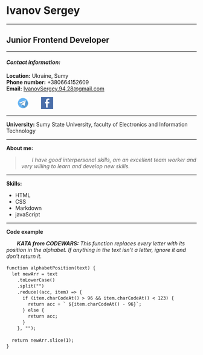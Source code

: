 # Ivanov Sergey

---

## Junior Frontend Developer

---

#### _Contact information:_

**Location:** Ukraine, Sumy  
 **Phone number:** +380664152609  
 **Email:** IvanovSergey.94.28@gmail.com

&ensp;&ensp;&ensp;&ensp;[![Telegram logo](img/telegram.png)](https://t.me/Ivan0vS27 "Link to my telegram page") &ensp;&ensp;&ensp;&ensp;[![Facebook logo](img/facebook.png)](https://www.facebook.com/profile.php?id=100017419020667 "Link to my facebook page")

---

**University:** Sumy State University,
faculty of Electronics and Information Technology

---

**About me:**

> _&ensp;&ensp;&ensp;&ensp;I have good interpersonal skills, am an excellent team worker and very willing to learn and develop new skills._

---

**Skills:**

- HTML
- CSS
- Markdown
- javaScript

---
**Code example**

&ensp;&ensp;&ensp;&ensp;***KATA from CODEWARS:*** _This function replaces every letter with its position in the alphabet. If anything in the text isn't a letter, ignore it and don't return it._

```
function alphabetPosition(text) {
  let newArr = text
    .toLowerCase()
    .split("")
    .reduce((acc, item) => {
      if (item.charCodeAt() > 96 && item.charCodeAt() < 123) {
        return acc + ` ${item.charCodeAt() - 96}`;
      } else {
        return acc;
      }
    }, "");

  return newArr.slice(1);
}
```
